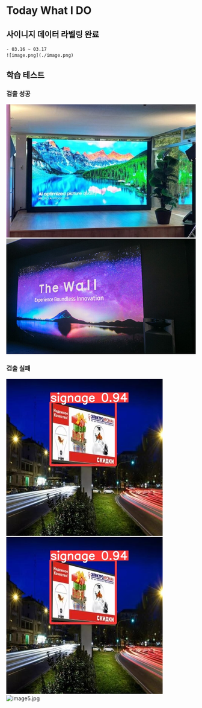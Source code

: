 # Today What I DO

## 사이니지 데이터 라벨링 완료
    - 03.16 ~ 03.17 
    ![image.png](./image.png)

## 학습 테스트

### 검출 성공
![image1.jpg](./test/image(1).jpeg)
![image4.jpg](./test/image(2).jpeg)

### 검출 실패
![image2.jpg](./test/image(1).jpg)
![image3.jpg](./test/image(1).jpg)
![image5.jpg](./test/image(2).png)
